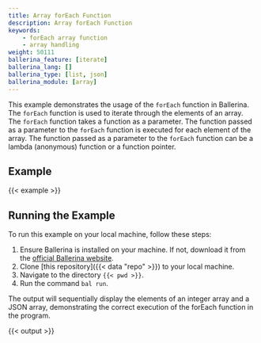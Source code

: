 ```yaml
---
title: Array forEach Function
description: Array forEach Function
keywords:
    - forEach array function
    - array handling 
weight: 50111
ballerina_feature: [iterate]
ballerina_lang: []
ballerina_type: [list, json]
ballerina_module: [array]
---
```


This example demonstrates the usage of the `forEach` function in Ballerina. The `forEach` function is used to iterate through the elements of an array. The `forEach` function takes a function as a parameter. The function passed as a parameter to the `forEach` function is executed for each element of the array. The function passed as a parameter to the `forEach` function can be a lambda (anonymous) function or a function pointer.

<!--more-->

## Example

{{< example >}}

## Running the Example

To run this example on your local machine, follow these steps:

1. Ensure Ballerina is installed on your machine. If not, download it from the [official Ballerina website](https://ballerina.io).
2. Clone [this repository]({{< data "repo" >}}) to your local machine.
3. Navigate to the directory `{{< pwd >}}`.
4. Run the command `bal run`. 

The output will sequentially display the elements of an integer array and a JSON array, demonstrating the correct execution of the forEach function in the program.

{{< output >}}